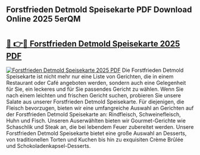 ## Forstfrieden Detmold Speisekarte PDF Download Online 2025 5erQM

# <h2><a href="http://gc7uq9.nevu.top/?p=Forstfrieden+Detmold+Speisekarte">🔗 👉🔴 Forstfrieden Detmold Speisekarte 2025 PDF</a></h2>

[![Forstfrieden Detmold Speisekarte 2025 PDF](https://i.imgur.com/dBaPXMq.png)](http://gc7uq9.nevu.top/?p=Forstfrieden+Detmold+Speisekarte)
Die Forstfrieden Detmold Speisekarte ist nicht mehr nur eine Liste von Gerichten, die in einem Restaurant oder Café angeboten werden, sondern auch eine Gelegenheit für Sie, ein leckeres und für Sie passendes Gericht zu wählen. Wenn Sie nach einem leichten und frischen Gericht suchen, probieren Sie unsere Salate aus unserer Forstfrieden Detmold Speisekarte. Für diejenigen, die Fleisch bevorzugen, bieten wir eine umfangreiche Auswahl an Gerichten auf der Forstfrieden Detmold Speisekarte an: Rindfleisch, Schweinefleisch, Huhn und Fisch. Unseren Auserwählten bieten wir Gourmet-Gerichte wie Schaschlik und Steak an, die bei lebendem Feuer zubereitet werden. Unsere Forstfrieden Detmold Speisekarte bietet eine große Auswahl an Desserts, von traditionellen Torten und Kuchen bis hin zu exquisiten Crème Brûlée und Schokoladenkapsel-Desserts.
